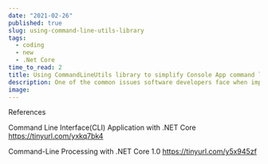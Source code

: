```yaml
---
date: "2021-02-26"
published: true
slug: using-command-line-utils-library
tags:
  - coding
  - new
  - .Net Core
time_to_read: 2
title: Using CommandLineUtils library to simplify Console App command line processing
description: One of the common issues software developers face when implementing console applications is command line processing. This can range from simple parameters to multi-command / multi-option specification, which can lead to very complex command line parsing implementation.
image: 
---
```



References

Command Line Interface(CLI) Application with .NET Core
https://tinyurl.com/yxkq7bk4

Command-Line Processing with .NET Core 1.0
https://tinyurl.com/y5x945zf